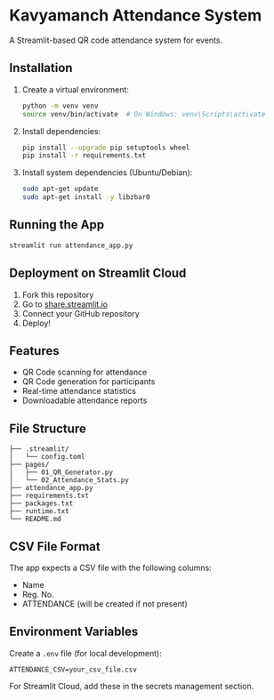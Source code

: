 # Kavyamanch Attendance System

A Streamlit-based QR code attendance system for events.

## Installation

1. Create a virtual environment:
   ```bash
   python -m venv venv
   source venv/bin/activate  # On Windows: venv\Scripts\activate
   ```

2. Install dependencies:
   ```bash
   pip install --upgrade pip setuptools wheel
   pip install -r requirements.txt
   ```

3. Install system dependencies (Ubuntu/Debian):
   ```bash
   sudo apt-get update
   sudo apt-get install -y libzbar0
   ```

## Running the App

```bash
streamlit run attendance_app.py
```

## Deployment on Streamlit Cloud

1. Fork this repository
2. Go to [share.streamlit.io](https://share.streamlit.io)
3. Connect your GitHub repository
4. Deploy!

## Features

- QR Code scanning for attendance
- QR Code generation for participants
- Real-time attendance statistics
- Downloadable attendance reports

## File Structure
```
├── .streamlit/
│   └── config.toml
├── pages/
│   ├── 01_QR_Generator.py
│   └── 02_Attendance_Stats.py
├── attendance_app.py
├── requirements.txt
├── packages.txt
├── runtime.txt
└── README.md
```

## CSV File Format

The app expects a CSV file with the following columns:
- Name
- Reg. No.
- ATTENDANCE (will be created if not present)

## Environment Variables

Create a `.env` file (for local development):
```
ATTENDANCE_CSV=your_csv_file.csv
```

For Streamlit Cloud, add these in the secrets management section.
